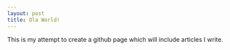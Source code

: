 ```yaml
---
layout: post
title: Ola World!
---
```


This is my attempt to create a github page which will include articles I write.
